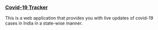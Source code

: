 ### [Covid-19 Tracker](https://princeprojects.github.io/Covid-19-Tracker/)

This is a web application that provides you with live updates of covid-19 cases in India in a state-wise manner.

